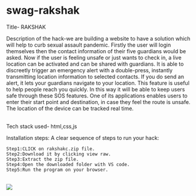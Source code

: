 # swag-rakshak

Title-  RAKSHAK  <BR>
    
Description of the hack-we are building a website to have a solution which will help to curb sexual assault pandemic. Firstly the user will login themselves then the contact information of their five guardians would be asked. Now if the user is feeling unsafe or just wants to check in, a live location can be activated and can be shared with guardians. It is able to discreetly trigger an emergency alert with a double-press, instantly transmitting location information to selected contacts. If you do send an alert, it  lets your guardians navigate to your location. This feature is useful to help people reach you quickly. In this way it will be able to keep users safe through these SOS features. One of its applications enables users to enter their start point and destination, in case they feel the route is unsafe. The location of the device can be tracked real time.

<BR>
Tech stack used-  html,css,js<BR>

Installation steps: A clear sequence of steps to run your hack:<BR>
    
    Step1:CLICK on rakshakc.zip file. 
    Step2:Download it by clicking view raw.
    Step3:Extract the zip file.
    Step4:Open the downloaded folder with VS code.
    Step5:Run the program on your browser.
    
<BR>
<img src="https://user-images.githubusercontent.com/67590424/109395916-fa63f280-7954-11eb-854c-74c3b071095c.png">  
